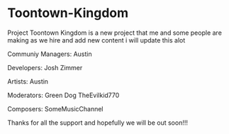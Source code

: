 # Toontown-Kingdom
Project Toontown Kingdom is a new project that me and some people are making as we hire and add new content i will update this alot

Communiy Managers:
Austin

Developers:
Josh Zimmer

Artists:
Austin

Moderators:
Green Dog
TheEvilkid770

Composers:
SomeMusicChannel

Thanks for all the support and hopefully we will be out soon!!!
